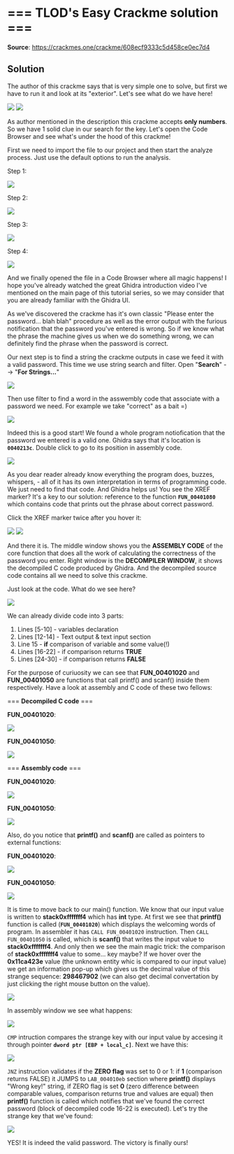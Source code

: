 # === TLOD's Easy Crackme solution ===

**Source**: https://crackmes.one/crackme/608ecf9333c5d458ce0ec7d4

## Solution

The author of this crackme says that is very simple one to solve, but first we have to run it and look at its "exterior". Let's see what do we have here!

<img src = "https://github.com/Marco888Space/Reverse-Engineering-crackmes-with-Ghidra/blob/main/solutions/crackme_1/1.PNG">
<img src = "https://github.com/Marco888Space/Reverse-Engineering-crackmes-with-Ghidra/blob/main/solutions/crackme_1/2.PNG">

As author mentioned in the description this crackme accepts **only numbers**. So we have 1 solid clue in our search for the key. Let's open the Code Browser and see what's under the hood of this crackme!

First we need to import the file to our project and then start the analyze process. Just use the default options to run the analysis.

Step 1:

<img src = "https://github.com/Marco888Space/Reverse-Engineering-crackmes-with-Ghidra/blob/main/solutions/crackme_1/3.PNG">

Step 2:

<img src = "https://github.com/Marco888Space/Reverse-Engineering-crackmes-with-Ghidra/blob/main/solutions/crackme_1/4.PNG">

Step 3:

<img src = "https://github.com/Marco888Space/Reverse-Engineering-crackmes-with-Ghidra/blob/main/solutions/crackme_1/5.PNG">

Step 4:

<img src = "https://github.com/Marco888Space/Reverse-Engineering-crackmes-with-Ghidra/blob/main/solutions/crackme_1/6.PNG">

And we finally opened the file in a Code Browser where all magic happens! I hope you've already watched the great Ghidra introduction video I've mentioned on the main page of this tutorial series, so we may consider that you are already familiar with the Ghidra UI.

As we've discovered the crackme has it's own classic "Please enter the password... blah blah" procedure as well as the error output with the furious notification that the password you've entered is wrong. So if we know what the phrase the machine gives us when we do something wrong, we can definitely find the phrase when the password is correct.

Our next step is to find a string the crackme outputs in case we feed it with a valid password. This time we use string search and filter.
Open "**Search**" --> "**For Strings...**"

<img src = "https://github.com/Marco888Space/Reverse-Engineering-crackmes-with-Ghidra/blob/main/solutions/crackme_1/7.png">

Then use filter to find a word in the asswembly code that associate with a password we need. For example we take "correct" as a bait =)

<img src = "https://github.com/Marco888Space/Reverse-Engineering-crackmes-with-Ghidra/blob/main/solutions/crackme_1/8.PNG">

Indeed this is a good start! We found a whole program notiofication that the password we entered is a valid one. Ghidra says that it's location is **```0040213c```**. Double click to go to its position in assembly code.

<img src = "https://github.com/Marco888Space/Reverse-Engineering-crackmes-with-Ghidra/blob/main/solutions/crackme_1/9.PNG">

As you dear reader already know everything the program does, buzzes, whispers, - all of it has its own interpretation in terms of programming code. We just need to find that code. And Ghidra helps us! You see the XREF marker? It's a key to our solution: reference to the function **```FUN_00401080```** which contains code that prints out the phrase about correct password.

Click the XREF marker twice after you hover it:

<img src = "https://github.com/Marco888Space/Reverse-Engineering-crackmes-with-Ghidra/blob/main/solutions/crackme_1/10.png">

<img src = "https://github.com/Marco888Space/Reverse-Engineering-crackmes-with-Ghidra/blob/main/solutions/crackme_1/11.PNG">

And there it is. The middle window shows you the **ASSEMBLY CODE** of the core function that does all the work of calculating the correctness of the password you enter. Right window is the **DECOMPILER WINDOW**, it shows the decompiled C code produced by Ghidra. And the decompiled source code contains all we need to solve this crackme.

Just look at the code. What do we see here?

<img src = "https://github.com/Marco888Space/Reverse-Engineering-crackmes-with-Ghidra/blob/main/solutions/crackme_1/12.PNG">

We can already divide code into 3 parts:
1. Lines [5-10] - variables declaration
2. Lines [12-14] - Text output & text input section
3. Line 15 - **if** comparison of variable and some value(!)
4. Lines [16-22] - if comparison returns **TRUE**
5. Lines [24-30] - if comparison returns **FALSE**

For the purpose of curiuosity we can see that **FUN_00401020** and **FUN_00401050** are functions that call printf() and scanf() inside them respectively. Have a look at assembly and C code of these two fellows:

=== **Decompiled C code** ===

**FUN_00401020**:

<img src = "https://github.com/Marco888Space/Reverse-Engineering-crackmes-with-Ghidra/blob/main/solutions/crackme_1/13.PNG">

**FUN_00401050**:

<img src = "https://github.com/Marco888Space/Reverse-Engineering-crackmes-with-Ghidra/blob/main/solutions/crackme_1/14.PNG">

=== **Assembly code** ===

**FUN_00401020**:

<img src = "https://github.com/Marco888Space/Reverse-Engineering-crackmes-with-Ghidra/blob/main/solutions/crackme_1/15.PNG">

**FUN_00401050**:

<img src = "https://github.com/Marco888Space/Reverse-Engineering-crackmes-with-Ghidra/blob/main/solutions/crackme_1/16.PNG">

Also, do you notice that **printf()** and **scanf()** are called as pointers to external functions:

**FUN_00401020**:

<img src = "https://github.com/Marco888Space/Reverse-Engineering-crackmes-with-Ghidra/blob/main/solutions/crackme_1/17.PNG">

**FUN_00401050**:

<img src = "https://github.com/Marco888Space/Reverse-Engineering-crackmes-with-Ghidra/blob/main/solutions/crackme_1/18.PNG">

It is time to move back to our main() function.
We know that our input value is written to **stack0xfffffff4** which has **int** type. At first we see that **printf()** function is called (**```FUN_00401020```**) which displays the welcoming words of program. In assembler it has ```CALL FUN_00401020``` instruction. Then ```CALL FUN_00401050``` is called, which is **scanf()** that writes the input value to **stack0xfffffff4**. And only then we see the main magic trick: the comparison of **stack0xfffffff4** value to some... key maybe? If we hover over the **0x11ca423e** value (the unknown entity whic is compared to our input value) we get an information pop-up which gives us the decimal value of this strange sequence: **298467902** (we can also get decimal convertation by just clicking the right mouse button on the value).

<img src = "https://github.com/Marco888Space/Reverse-Engineering-crackmes-with-Ghidra/blob/main/solutions/crackme_1/19.png">

In assembly window we see what happens:

<img src = "https://github.com/Marco888Space/Reverse-Engineering-crackmes-with-Ghidra/blob/main/solutions/crackme_1/20.PNG">

```CMP``` intruction compares the strange key with our input value by accesing it through pointer **```dword ptr [EBP + local_c]```**. Next we have this:

<img src = "https://github.com/Marco888Space/Reverse-Engineering-crackmes-with-Ghidra/blob/main/solutions/crackme_1/21.PNG">

```JNZ``` instruction validates if the **ZERO flag** was set to 0 or 1: if **1** (comparison returns FALSE) it JUMPS to ```LAB_004010eb``` section where **printf()** displays "Wrong key!" string, if ZERO flag is set **0** (zero difference between comparable values, comparison returns true and values are equal) then **printf()** function is called which notifies that we've found the correct password (block of decompiled code 16-22 is executed). Let's try the strange key that we've found:

<img src = "https://github.com/Marco888Space/Reverse-Engineering-crackmes-with-Ghidra/blob/main/solutions/crackme_1/22.PNG">

YES! It is indeed the valid password. The victory is finally ours!
